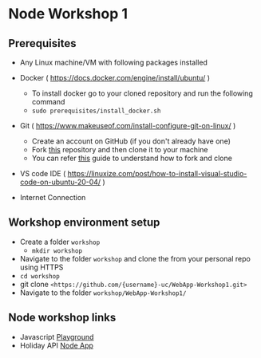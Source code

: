 # Node Workshop 1
## Prerequisites
 - Any Linux machine/VM with following packages installed
 - Docker  ( https://docs.docker.com/engine/install/ubuntu/ )
     * To install docker go to your cloned repository and run the following command
     * `sudo prerequisites/install_docker.sh`
 - Git     ( https://www.makeuseof.com/install-configure-git-on-linux/ )
     * Create an account on GitHub (if you don't already have one)
     * Fork [this](https:https://github.com/UniCourt/WebApp-Workshop1) repository and then clone it to your machine
     * You can refer [this](https://docs.github.com/en/get-started/quickstart/fork-a-repo) guide to understand how to fork and clone

 - VS code IDE ( https://linuxize.com/post/how-to-install-visual-studio-code-on-ubuntu-20-04/ )
 - Internet Connection
 
## Workshop environment setup 
 - Create a folder `workshop`
   - `mkdir workshop`
 - Navigate to the folder `workshop` and clone the from your personal repo using HTTPS
 - `cd workshop`
 - git clone `<https://github.com/{username}-uc/WebApp-Workshop1.git>`
 - Navigate to the folder `workshop/WebApp-Workshop1/`


## Node workshop links
  - Javascript [Playground](playground/README.md)
  - Holiday API [Node App](holiday-app/README.md) 


